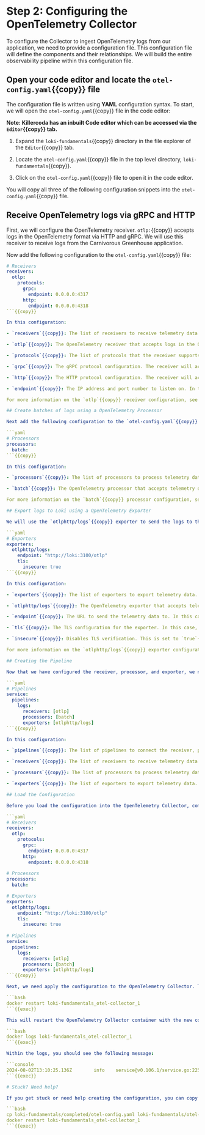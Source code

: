 # Step 2: Configuring the OpenTelemetry Collector

To configure the Collector to ingest OpenTelemetry logs from our application, we need to provide a configuration file. This configuration file will define the components and their relationships. We will build the entire observability pipeline within this configuration file.

## Open your code editor and locate the `otel-config.yaml`{{copy}} file

The configuration file is written using **YAML** configuration syntax. To start, we will open the `otel-config.yaml`{{copy}} file in the code editor:

**Note: Killercoda has an inbuilt Code editor which can be accessed via the `Editor`{{copy}} tab.**

1. Expand the `loki-fundamentals`{{copy}} directory in the file explorer of the `Editor`{{copy}} tab.

1. Locate the `otel-config.yaml`{{copy}} file in the top level directory, `loki-fundamentals`{{copy}}.

1. Click on the `otel-config.yaml`{{copy}} file to open it in the code editor.

You will copy all three of the following configuration snippets into the `otel-config.yaml`{{copy}} file.

## Receive OpenTelemetry logs via gRPC and HTTP

First, we will configure the OpenTelemetry receiver. `otlp:`{{copy}} accepts logs in the OpenTelemetry format via HTTP and gRPC. We will use this receiver to receive logs from the Carnivorous Greenhouse application.

Now add the following configuration to the `otel-config.yaml`{{copy}} file:

```yaml
# Receivers
receivers:
  otlp:
    protocols:
      grpc:
        endpoint: 0.0.0.0:4317
      http:
        endpoint: 0.0.0.0:4318
```{{copy}}

In this configuration:

- `receivers`{{copy}}: The list of receivers to receive telemetry data. In this case, we are using the `otlp`{{copy}} receiver.

- `otlp`{{copy}}: The OpenTelemetry receiver that accepts logs in the OpenTelemetry format.

- `protocols`{{copy}}: The list of protocols that the receiver supports. In this case, we are using `grpc`{{copy}} and `http`{{copy}}.

- `grpc`{{copy}}: The gRPC protocol configuration. The receiver will accept logs via gRPC on `4317`{{copy}}.

- `http`{{copy}}: The HTTP protocol configuration. The receiver will accept logs via HTTP on `4318`{{copy}}.

- `endpoint`{{copy}}: The IP address and port number to listen on. In this case, we are listening on all IP addresses on port `4317`{{copy}} for gRPC and port `4318`{{copy}} for HTTP.

For more information on the `otlp`{{copy}} receiver configuration, see the [OpenTelemetry Receiver OTLP documentation](https://github.com/open-telemetry/opentelemetry-collector/blob/main/receiver/otlpreceiver/README.md).

## Create batches of logs using a OpenTelemetry Processor

Next add the following configuration to the `otel-config.yaml`{{copy}} file:

```yaml
# Processors
processors:
  batch:
```{{copy}}

In this configuration:

- `processors`{{copy}}: The list of processors to process telemetry data. In this case, we are using the `batch`{{copy}} processor.

- `batch`{{copy}}: The OpenTelemetry processor that accepts telemetry data from other `otelcol`{{copy}} components and places them into batches.

For more information on the `batch`{{copy}} processor configuration, see the [OpenTelemetry Processor Batch documentation](https://github.com/open-telemetry/opentelemetry-collector/blob/main/processor/batchprocessor/README.md).

## Export logs to Loki using a OpenTelemetry Exporter

We will use the `otlphttp/logs`{{copy}} exporter to send the logs to the Loki native OTLP endpoint. Add the following configuration to the `otel-config.yaml`{{copy}} file:

```yaml
# Exporters
exporters:
  otlphttp/logs:
    endpoint: "http://loki:3100/otlp"
    tls:
      insecure: true
```{{copy}}

In this configuration:

- `exporters`{{copy}}: The list of exporters to export telemetry data. In this case, we are using the `otlphttp/logs`{{copy}} exporter.

- `otlphttp/logs`{{copy}}: The OpenTelemetry exporter that accepts telemetry data from other `otelcol`{{copy}} components and writes them over the network using the OTLP HTTP protocol.

- `endpoint`{{copy}}: The URL to send the telemetry data to. In this case, we are sending the logs to the Loki native OTLP endpoint at `http://loki:3100/otlp`{{copy}}.

- `tls`{{copy}}: The TLS configuration for the exporter. In this case, we are setting `insecure`{{copy}} to `true`{{copy}} to disable TLS verification.

- `insecure`{{copy}}: Disables TLS verification. This is set to `true`{{copy}} as we are using an insecure connection.

For more information on the `otlphttp/logs`{{copy}} exporter configuration, see the [OpenTelemetry Exporter OTLP HTTP documentation](https://github.com/open-telemetry/opentelemetry-collector/blob/main/exporter/otlphttpexporter/README.md)

## Creating the Pipeline

Now that we have configured the receiver, processor, and exporter, we need to create a pipeline to connect these components. Add the following configuration to the `otel-config.yaml`{{copy}} file:

```yaml
# Pipelines
service:
  pipelines:
    logs:
      receivers: [otlp]
      processors: [batch]
      exporters: [otlphttp/logs]
```{{copy}}

In this configuration:

- `pipelines`{{copy}}: The list of pipelines to connect the receiver, processor, and exporter. In this case, we are using the `logs`{{copy}} pipeline but there is also pipelines for metrics, traces, and continuous profiling.

- `receivers`{{copy}}: The list of receivers to receive telemetry data. In this case, we are using the `otlp`{{copy}} receiver component we created earlier.

- `processors`{{copy}}: The list of processors to process telemetry data. In this case, we are using the `batch`{{copy}} processor component we created earlier.

- `exporters`{{copy}}: The list of exporters to export telemetry data. In this case, we are using the `otlphttp/logs`{{copy}} component exporter we created earlier.

## Load the Configuration

Before you load the configuration into the OpenTelemetry Collector, compare your configuration with the completed configuration below:

```yaml
# Receivers
receivers:
  otlp:
    protocols:
      grpc:
        endpoint: 0.0.0.0:4317
      http:
        endpoint: 0.0.0.0:4318
        
# Processors
processors:
  batch:

# Exporters
exporters:
  otlphttp/logs:
    endpoint: "http://loki:3100/otlp"
    tls:
      insecure: true
      
# Pipelines
service:
  pipelines:
    logs:
      receivers: [otlp]
      processors: [batch]
      exporters: [otlphttp/logs]
```{{copy}}

Next, we need apply the configuration to the OpenTelemetry Collector. To do this, we will restart the OpenTelemetry Collector container:

```bash
docker restart loki-fundamentals_otel-collector_1
```{{exec}}

This will restart the OpenTelemetry Collector container with the new configuration. You can check the logs of the OpenTelemetry Collector container to see if the configuration was loaded successfully:

```bash
docker logs loki-fundamentals_otel-collector_1
```{{exec}}

Within the logs, you should see the following message:

```console
2024-08-02T13:10:25.136Z        info    service@v0.106.1/service.go:225 Everything is ready. Begin running and processing data.
```{{exec}}

# Stuck? Need help?

If you get stuck or need help creating the configuration, you can copy and replace the entire `otel-config.yaml`{{copy}} using the completed configuration file:

```bash
cp loki-fundamentals/completed/otel-config.yaml loki-fundamentals/otel-config.yaml
docker restart loki-fundamentals_otel-collector_1
```{{exec}}
